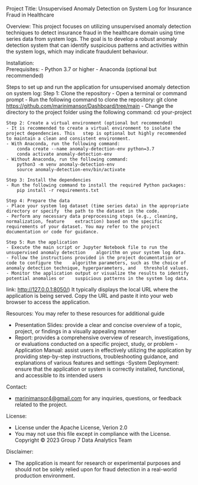 Project Title: Unsupervised Anomaly Detection on System Log for Insurance Fraud in Healthcare

Overview:
This project focuses on utilizing unsupervised anomaly detection techniques to detect insurance fraud in the healthcare domain using time series data from system logs. The goal is to develop a robust anomaly detection system that can identify suspicious patterns and activities within the system logs, which may indicate fraudulent behaviour. 

Installation:	
	Prerequisites:
	- Python 3.7 or higher
	- Anaconda (optional but recommended)

Steps to set up and run the application for unsupervised anomaly detection on system log:
	Step 1: Clone the repository
	- Open a terminal or command prompt
	- Run the following command to clone the repository:
		git clone https://github.com/marinimansor/Dashboard/tree/main
	- Change the directory to the project folder using the following command:
		cd your-project

	Step 2: Create a virtual environment (optional but recommended)
	- It is recommended to create a virtual environment to isolate the project dependencies. This 	step is optional but highly recommended to maintain a clean and consistent environment.
	- With Anaconda, run the following command:
		conda create --name anomaly-detection-env python=3.7
		conda activate anomaly-detection-env
	- Without Anaconda, run the following command:
		python3 -m venv anomaly-detection-env
  		source anomaly-detection-env/bin/activate

	Step 3: Install the dependencies
	- Run the following command to install the required Python packages:
		pip install -r requirements.txt

	Step 4: Prepare the data
	- Place your system log dataset (time series data) in the appropriate directory or specify 	the path to the dataset in the code.
	- Perform any necessary data preprocessing steps (e.g., cleaning, normalization, feature 	extraction) based on the specific requirements of your dataset. You may refer to the project 	documentation or code for guidance.

	Step 5: Run the application
	- Execute the main script or Jupyter Notebook file to run the unsupervised anomaly detection 	algorithm on your system log data.
	- Follow the instructions provided in the project documentation or code to configure the 	algorithm parameters, such as the choice of anomaly detection technique, hyperparameters, and 	threshold values.
	- Monitor the application output or visualize the results to identify potential anomalies or 	suspicious patterns in the system log data.

link: http://127.0.0.1:8050/) It typically displays the local URL where the application is being served. Copy the URL and paste it into your web browser to access the application.

Resources:
You may refer to these resources for additional guide
- Presentation Slides: provide a clear and concise overview of a topic, project, or findings in a visually appealing manner
- Report: provides a comprehensive overview of research, investigations, or evaluations conducted on a specific project, study, or problem
-Application Manual: assist users in effectively utilizing the application by providing step-by-step instructions, troubleshooting guidance, and explanations of various features and settings
-System Deployment: ensure that the application or system is correctly installed, functional, and accessible to its intended users

Contact:
- marinimansor4@gmail.com for any inquiries, questions, or feedback related to the project.

License:
- License under the Apache License, Verion 2.0
- You may not use this file except in compliance with the License.
Copyright © 2023 Group 7 Data Analytics Team

Disclaimer:
- The application is meant for research or experimental purposes and should not be solely relied upon for fraud detection in a real-world production environment.
